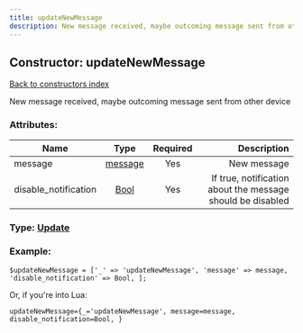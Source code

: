 ```yaml
---
title: updateNewMessage
description: New message received, maybe outcoming message sent from other device
---
```

## Constructor: updateNewMessage  
[Back to constructors index](index.md)



New message received, maybe outcoming message sent from other device

### Attributes:

| Name     |    Type       | Required | Description |
|----------|:-------------:|:--------:|------------:|
|message|[message](../types/message.md) | Yes|New message|
|disable\_notification|[Bool](../types/Bool.md) | Yes|If true, notification about the message should be disabled|



### Type: [Update](../types/Update.md)


### Example:

```
$updateNewMessage = ['_' => 'updateNewMessage', 'message' => message, 'disable_notification' => Bool, ];
```  

Or, if you're into Lua:  


```
updateNewMessage={_='updateNewMessage', message=message, disable_notification=Bool, }

```


